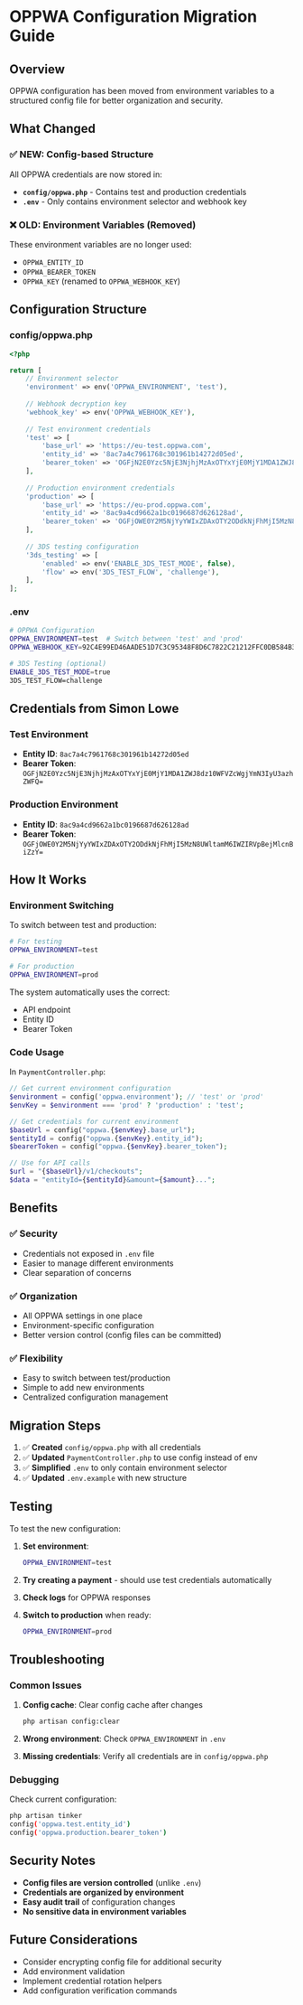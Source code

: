 # OPPWA Configuration Migration Guide

## Overview

OPPWA configuration has been moved from environment variables to a structured config file for better organization and security.

## What Changed

### ✅ NEW: Config-based Structure

All OPPWA credentials are now stored in:
- **`config/oppwa.php`** - Contains test and production credentials
- **`.env`** - Only contains environment selector and webhook key

### ❌ OLD: Environment Variables (Removed)

These environment variables are no longer used:
- `OPPWA_ENTITY_ID`
- `OPPWA_BEARER_TOKEN`
- `OPPWA_KEY` (renamed to `OPPWA_WEBHOOK_KEY`)

## Configuration Structure

### config/oppwa.php

```php
<?php

return [
    // Environment selector
    'environment' => env('OPPWA_ENVIRONMENT', 'test'),
    
    // Webhook decryption key
    'webhook_key' => env('OPPWA_WEBHOOK_KEY'),
    
    // Test environment credentials
    'test' => [
        'base_url' => 'https://eu-test.oppwa.com',
        'entity_id' => '8ac7a4c7961768c301961b14272d05ed',
        'bearer_token' => 'OGFjN2E0Yzc5NjE3NjhjMzAxOTYxYjE0MjY1MDA1ZWJ8dz10WFVZcWgjYmN3IyU3azhZWFQ=',
    ],
    
    // Production environment credentials
    'production' => [
        'base_url' => 'https://eu-prod.oppwa.com',
        'entity_id' => '8ac9a4cd9662a1bc0196687d626128ad',
        'bearer_token' => 'OGFjOWE0Y2M5NjYyYWIxZDAxOTY2ODdkNjFhMjI5MzN8UWltamM6IWZIRVpBejMlcnBiZzY=',
    ],
    
    // 3DS testing configuration
    '3ds_testing' => [
        'enabled' => env('ENABLE_3DS_TEST_MODE', false),
        'flow' => env('3DS_TEST_FLOW', 'challenge'),
    ],
];
```

### .env

```bash
# OPPWA Configuration
OPPWA_ENVIRONMENT=test  # Switch between 'test' and 'prod'
OPPWA_WEBHOOK_KEY=92C4E99ED46AADE51D7C3C95348F8D6C7822C21212FFC0DB584B36BF1B5258DC

# 3DS Testing (optional)
ENABLE_3DS_TEST_MODE=true
3DS_TEST_FLOW=challenge
```

## Credentials from Simon Lowe

### Test Environment
- **Entity ID**: `8ac7a4c7961768c301961b14272d05ed`
- **Bearer Token**: `OGFjN2E0Yzc5NjE3NjhjMzAxOTYxYjE0MjY1MDA1ZWJ8dz10WFVZcWgjYmN3IyU3azhZWFQ=`

### Production Environment
- **Entity ID**: `8ac9a4cd9662a1bc0196687d626128ad`
- **Bearer Token**: `OGFjOWE0Y2M5NjYyYWIxZDAxOTY2ODdkNjFhMjI5MzN8UWltamM6IWZIRVpBejMlcnBiZzY=`

## How It Works

### Environment Switching

To switch between test and production:

```bash
# For testing
OPPWA_ENVIRONMENT=test

# For production
OPPWA_ENVIRONMENT=prod
```

The system automatically uses the correct:
- API endpoint
- Entity ID
- Bearer Token

### Code Usage

In `PaymentController.php`:

```php
// Get current environment configuration
$environment = config('oppwa.environment'); // 'test' or 'prod'
$envKey = $environment === 'prod' ? 'production' : 'test';

// Get credentials for current environment
$baseUrl = config("oppwa.{$envKey}.base_url");
$entityId = config("oppwa.{$envKey}.entity_id");
$bearerToken = config("oppwa.{$envKey}.bearer_token");

// Use for API calls
$url = "{$baseUrl}/v1/checkouts";
$data = "entityId={$entityId}&amount={$amount}...";
```

## Benefits

### ✅ Security
- Credentials not exposed in `.env` file
- Easier to manage different environments
- Clear separation of concerns

### ✅ Organization
- All OPPWA settings in one place
- Environment-specific configuration
- Better version control (config files can be committed)

### ✅ Flexibility
- Easy to switch between test/production
- Simple to add new environments
- Centralized configuration management

## Migration Steps

1. ✅ **Created** `config/oppwa.php` with all credentials
2. ✅ **Updated** `PaymentController.php` to use config instead of env
3. ✅ **Simplified** `.env` to only contain environment selector
4. ✅ **Updated** `.env.example` with new structure

## Testing

To test the new configuration:

1. **Set environment**:
   ```bash
   OPPWA_ENVIRONMENT=test
   ```

2. **Try creating a payment** - should use test credentials automatically

3. **Check logs** for OPPWA responses

4. **Switch to production** when ready:
   ```bash
   OPPWA_ENVIRONMENT=prod
   ```

## Troubleshooting

### Common Issues

1. **Config cache**: Clear config cache after changes
   ```bash
   php artisan config:clear
   ```

2. **Wrong environment**: Check `OPPWA_ENVIRONMENT` in `.env`

3. **Missing credentials**: Verify all credentials are in `config/oppwa.php`

### Debugging

Check current configuration:
```bash
php artisan tinker
config('oppwa.test.entity_id')
config('oppwa.production.bearer_token')
```

## Security Notes

- **Config files are version controlled** (unlike `.env`)
- **Credentials are organized by environment**
- **Easy audit trail** of configuration changes
- **No sensitive data in environment variables**

## Future Considerations

- Consider encrypting config file for additional security
- Add environment validation
- Implement credential rotation helpers
- Add configuration verification commands